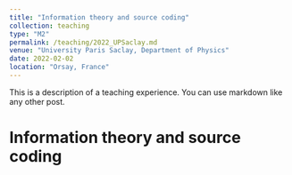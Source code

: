 ```yaml
---
title: "Information theory and source coding"
collection: teaching
type: "M2"
permalink: /teaching/2022_UPSaclay.md
venue: "University Paris Saclay, Department of Physics"
date: 2022-02-02
location: "Orsay, France"
---
```


This is a description of a teaching experience. You can use markdown like any other post.

Information theory and source coding
======
